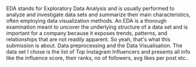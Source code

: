 EDA stands for Exploratory Data Analysis and is usually performed to analyze and investigate data sets and summarize their main characteristics, often employing data visualization methods.
An EDA is a thorough examination meant to uncover the underlying structure of a data set and is important for a company because it exposes trends, patterns, and relationships that are not readily apparent.
So yeah, that's what this submission is about. Data preprocessing and the Data Visualisation.
The data set I chose is the list of Top Instagram Influencers and presents all info like the influence score, their ranks, no of followers, avg likes per post etc..
